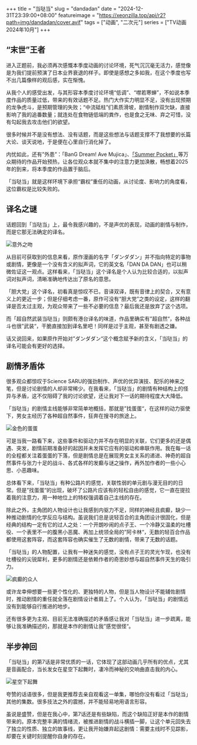 +++
title = "当哒当"
slug = "dandadan"
date = "2024-12-31T23:39:00+08:00"
featureimage = "https://xeonzilla.top/api/r2?path=img/dandadan/cover.avif"
tags = ["动画", "二次元"]
series = ["TV动画 2024年10月"]
+++
## “末世”王者
进入正题前，我必须再次感慨本季度动画的讨论环境，死气沉沉毫无活力，感觉像是为我们提前预演了日本业界衰退的样子。即使是感想之多如我，在这个季度也写不出几篇像样的观后感，实在惭愧。

从我个人的感受出发，与其形容本季度讨论环境“低调”、“噤若寒蝉”，不如说本季度作品的质量过低，带来的有效话题不足。热门大作实力明显不足，没有出现预期的龙争虎斗，是预期管理的失败；“中流砥柱”们素质滑坡，剧情制作双欠缺，直接影响了我的追番数量；就连处在食物链低端的粪作，也是食之无味、弃之可惜，没有勾起我去攻击他们的欲望。

很多时候并不是没有想法、没有话题，而是这些想法与话题支撑不了我想要的长篇大论、谈天说地，于是便在心里自行消化掉了。

内忧如此，还有”外患”：「BanG Dream! Ave Mujica」、[「Summer Pocket」](/post/summer_pockets/)等万众期待的作品开始预热，让各位观众本就不集中的注意力更加涣散，畅想着2025年的到来，将本季度的作品置于脑后。

「当哒当」就是这样环境下承担“霸权”重任的动画，从讨论度、影响力的角度看，这位霸权是比较失败的。

## 译名之谜
话题回到「当哒当」上，最令我感兴趣的，不是声优的表现，动画的剧情与制作，而是它那无法确定的译名。

![意外之吻](https://xeonzilla.top/api/r2?path=img/dandadan/01.avif "意外之吻")

从目前可获取到的信息来看，原作漫画的名字「ダンダダン」并不指向特定的事物或剧情，更像是一个没有含义的拟声词，它的英文名「DAN DA DAN」也可以稍微佐证这一观点。这样看来，「当哒当」这个译名是个人认为比较合适的，以拟声词对拟声词，清晰准确地传达出了原名的意思。

「胆大党」这个译名，初看真是惊叹不已，音译双译，既有音律上的契合，又有意义上的更近一步；但是仔细考虑一番，原作可没有“胆大党”之类的设定，这样的翻译是否太过主观，为观众带来了一些不必要的信息？最后我还是放弃了这个选项。

而「超自然武装当哒当」则颇有港台译名的味道，作品里确实有”超自然“，各种战斗也很”武装“，干脆直接加到译名里吧！同样是过于主观，甚至有剧透之嫌。

话又说回来，如果原作开始对”ダンダダン“这个概念赋予新的含义，「当哒当」的译名可能会有更好的选择。

## 剧情矛盾体
很多观众都惊叹于Science SARU的强劲制作、声优的优异演技、配乐的神来之笔，但是讨论剧情的人却非常稀少。在我看来，「当哒当」的剧情有种结构上的怪异与矛盾，这不仅阻碍了我的讨论欲望，还让我对下一话的期待程度大大降低。

「当哒当」的剧情主线能够非常简单地概括，那就是”找蛋蛋“，在这样的动力驱使下，男女主经历了各种超自然事件，狂奔在搜寻的旅途上。

![金色的蛋蛋](https://xeonzilla.top/api/r2?path=img/dandadan/02.avif "金色的蛋蛋")

可是当我一路看下来，这些事件和驱动力并不存在明显的关联，它们更多的还是偶遇、突发，剧情前期准备好的起因并未发挥它应有的驱动和串联作用。我在每一话的全程都关注着蛋蛋的下落，但是剧情总是在展现男女主关系的递进、神奇的超自然事件与张力十足的战斗、各式各样的发癫与谜之操作，再外加作者的一些小心思、小恶趣味。

总体看下来，「当哒当」有种公路片的感觉，关联性弱的单元剧与漫无目的的日常。但是”找蛋蛋“的出现，破坏了公路片应该有的轻松自由的感觉，它一直在提拉着我的注意力，用一种地位上的特权强调着自己主线的存在。

除此之外，主角团的人物设计也让我感到内驱力不足，同样的神经且疯癫，缺少一种推动剧情的化学反应与结构。虽说我们总是说轻百合的主角团设计很固化，但是经典的结构一定有它的过人之处：一个开朗吵闹的点子王、一个冷静又温柔的吐槽役、一个表里不一的腹黑小恶魔、再加上统领全局的”阿卡林“，无数的轻百合作品都使用这套阵容，而这套阵容也确实催生了无数的剧情，带来了无数的话题。

「当哒当」的人物配置，让我有一种迷失的感觉，没有点子王的灵光乍现，也没有吐槽役的尖锐犀利，更多的剧情还是依赖作者的奇思妙想与超自然事件天生的吸引力。

![疯癫的众人](https://xeonzilla.top/api/r2?path=img/dandadan/03.avif "疯癫的众人")

或许龙幸伸想要一些更个性化的、更独特的人物，但是当人物设计不能辅佐剧情时，推动剧情的重任就全落在剧情设计者肩上了。个人认为，「当哒当」的剧情远没有到能够自行推进的地步。

还有很多更为主观、目前无法准确描述的矛盾感让我对「当哒当」进一步疏离，能够让我准确描述的，那就是本作的剧情让我”感觉很怪“。

## 半步神回
「当哒当」的第7话是非常优质的一话，它体现了这部动画几乎所有的优点，尤其是音画配合，当长发女在星空下起舞时，凄冷而神秘的交响曲直击我的内心。

![星空下起舞](https://xeonzilla.top/api/r2?path=img/dandadan/04.avif "星空下起舞")

夸赞的话语很多，但是我更推荐去亲自观看这一单集，哪怕你没有看过「当哒当」其他的集数。很多技法之外的震撼，并不能轻易地用语言形容。

虽说是盛赞，但是在我心中，第7话还是有些缺陷，而这个缺陷正好是本作的剧情带来的。原本完整丰满的情绪流，被推进剧情的战斗横插一脚，让这个单元回失去了独立的性质、独立的故事线，更让我开始嫌弃起这剧情：需要主线时不见踪影，却要在关键时刻提醒你自身的存在。
